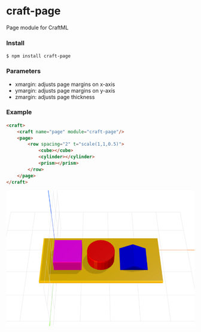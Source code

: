 # craft-page
Page module for CraftML

### Install
    $ npm install craft-page

### Parameters
- xmargin: adjusts page margins on x-axis 
- ymargin: adjusts page margins on y-axis
- zmargin: adjusts page thickness

### Example
```html
<craft>
    <craft name="page" module="craft-page"/>
    <page>
        <row spacing="2" t="scale(1,1,0.5)">
            <cube></cube>
            <cylinder></cylinder>
            <prism></prism>
        </row>
    </page>
</craft>
```

![example](example.png)

